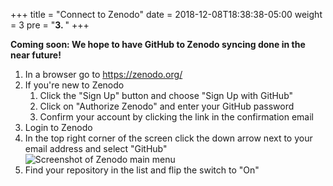 +++
title = "Connect to Zenodo"
date = 2018-12-08T18:38:38-05:00
weight = 3
pre = "<b>3. </b>"
+++

**Coming soon: We hope to have GitHub to Zenodo syncing done in the near future!**

1. In a browser go to https://zenodo.org/
2. If you're new to Zenodo
    1. Click the "Sign Up" button and choose "Sign Up with GitHub"
    2. Click on "Authorize Zenodo" and enter your GitHub password
    3. Confirm your account by clicking the link in the confirmation email
3. Login to Zenodo
4. In the top right corner of the screen click the down arrow next to your email
   address and select "GitHub"   
   ![Screenshot of Zenodo main menu](/screenshots/zenodo_menu.png)
5. Find your repository in the list and flip the switch to "On"
